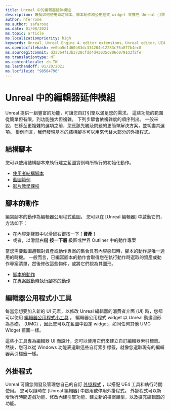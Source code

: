 ```yaml
---
title: Unreal 中的編輯器延伸模組
description: 瞭解如何使用自訂腳本、腳本動作和公用程式 widget 來擴充 Unreal 引擎編輯器。
author: hferrone
ms.author: safarooq
ms.date: 01/08/2021
ms.topic: article
ms.localizationpriority: high
keywords: Unreal、Unreal Engine 4、editor extensions、Unreal editor、UE4、HoloLens、HoloLens 2、mixed reality、開發、檔、指南、功能、混合現實耳機、windows mixed reality 耳機、虛擬實境耳機、移植、升級
ms.openlocfilehash: ee0ba5d1d60b83dc334204e12283c76a877b4ec8
ms.sourcegitcommit: d3a3b4f13b3728cfdd4d43035c806c0791d3f2fe
ms.translationtype: MT
ms.contentlocale: zh-TW
ms.lasthandoff: 01/20/2021
ms.locfileid: "98584796"
---
```

# <a name="editor-extensions-in-unreal"></a>Unreal 中的編輯器延伸模組

Unreal 提供一組豐富的功能，可讓您自訂引擎以滿足您的需求。 這些功能的範圍從簡單但有限，到功能強大但複雜。 下列步驟會依複雜度的順序列出。 一般來說，在移至更複雜的選項之前，您應該先觸及問題的更簡單解決方案，並耗盡其選項。 舉例而言，我們發現基本的結構腳本可以用來代替大部分的外掛程式。 

<!-- Also, engine modification should be a last resort, as it is not only complex, but integrating changes back into the engine for simple work-around can take a disproportionately long time. -->

## <a name="construction-scripts"></a>結構腳本

您可以使用結構腳本來執行建立藍圖實例時所執行的初始化動作。

* [使用者結構腳本](https://docs.unrealengine.com/ProgrammingAndScripting/Blueprints/UserGuide/UserConstructionScript/index.html)
* [藍圖範例](https://docs.unrealengine.com/Resources/ContentExamples/Blueprints/1_4/index.html)
* [影片教學課程](https://www.youtube.com/watch?v=z1SD-d9yJmQ&ab_channel=UnrealEngine)

## <a name="scripted-actions"></a>腳本的動作

編寫腳本的動作為編輯器公用程式藍圖。 您可以在 [Unreal 編輯器] 中啟動它們，方法如下：
* 在內容瀏覽器中以滑鼠右鍵按一下 [ **資產** ]
* 或者，以滑鼠右鍵 **按一下層** 級區或世界 Outliner 中的動作專案

當您需要藍圖邏輯對資產或動作專案的集合具有內容感知時，腳本的動作是唯一適用的時機。 一般而言，已編寫腳本的動作會取得您在執行動作時選取的資產或動作專案清單，然後修改這些物件，或將它們視為其圖形。

* [腳本的動作](https://docs.unrealengine.com/ProductionPipelines/ScriptingAndAutomation/Blueprints/ScriptedActions/index.html)
* [在專案啟動時執行腳本的動作](https://docs.unrealengine.com/ProductionPipelines/ScriptingAndAutomation/Blueprints/StartupObjects/index.html)

## <a name="editor-utility-widgets"></a>編輯器公用程式小工具

每當您想要加入新的 UI 元素，以修改 Unreal 編輯器的消費者介面 (UI) 時，您都可以使用 [編輯器公用程式小工具](https://docs.unrealengine.com/InteractiveExperiences/UMG/UserGuide/EditorUtilityWidgets/index.html) 。 編輯器公用程式 widget 以 Unreal 動畫圖形為基礎， (UMG) ，因此您可以在藍圖中設定 widget，如同任何其他 UMG Widget 藍圖一樣。

這些小工具專為編輯器 UI 而設計，您可以使用它們來建立自訂編輯器索引標籤。 然後，您可以從 Windows 功能表選取這些自訂索引標籤，就像您選取現有的編輯器索引標籤一樣。

## <a name="plugins"></a>外掛程式

Unreal 可讓您開發及管理您自己的自訂 [外掛程式](https://docs.unrealengine.com/ProductionPipelines/Plugins/index.html) ，以搭配 UE4 工具和執行時間使用。 您可以隨時在 [Unreal 編輯器] 中啟用或停用外掛程式。 外掛程式可以新增執行時間遊戲功能、修改內建引擎功能、建立新的檔案類型，以及擴充編輯器的功能。

<!-- ## Engine modifications -->


